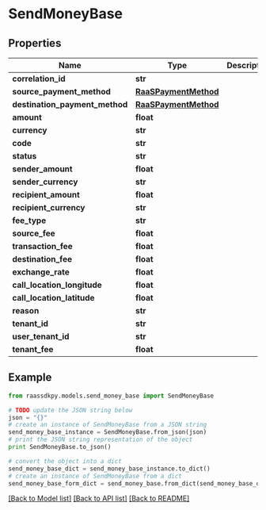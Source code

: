 # SendMoneyBase


## Properties
Name | Type | Description | Notes
------------ | ------------- | ------------- | -------------
**correlation_id** | **str** |  | 
**source_payment_method** | [**RaaSPaymentMethod**](RaaSPaymentMethod.md) |  | 
**destination_payment_method** | [**RaaSPaymentMethod**](RaaSPaymentMethod.md) |  | [optional] 
**amount** | **float** |  | 
**currency** | **str** |  | 
**code** | **str** |  | [optional] 
**status** | **str** |  | [optional] 
**sender_amount** | **float** |  | 
**sender_currency** | **str** |  | 
**recipient_amount** | **float** |  | 
**recipient_currency** | **str** |  | 
**fee_type** | **str** |  | 
**source_fee** | **float** |  | 
**transaction_fee** | **float** |  | 
**destination_fee** | **float** |  | 
**exchange_rate** | **float** |  | 
**call_location_longitude** | **float** |  | 
**call_location_latitude** | **float** |  | 
**reason** | **str** |  | [optional] 
**tenant_id** | **str** |  | [optional] 
**user_tenant_id** | **str** |  | [optional] 
**tenant_fee** | **float** |  | [optional] 

## Example

```python
from raassdkpy.models.send_money_base import SendMoneyBase

# TODO update the JSON string below
json = "{}"
# create an instance of SendMoneyBase from a JSON string
send_money_base_instance = SendMoneyBase.from_json(json)
# print the JSON string representation of the object
print SendMoneyBase.to_json()

# convert the object into a dict
send_money_base_dict = send_money_base_instance.to_dict()
# create an instance of SendMoneyBase from a dict
send_money_base_form_dict = send_money_base.from_dict(send_money_base_dict)
```
[[Back to Model list]](../README.md#documentation-for-models) [[Back to API list]](../README.md#documentation-for-api-endpoints) [[Back to README]](../README.md)


